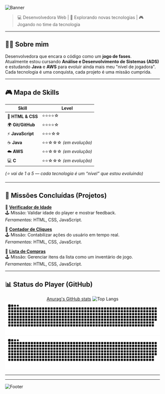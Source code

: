 ![Banner](https://capsule-render.vercel.app/api?type=waving&color=8A2BE2&height=200&section=header&text=Olá%20Seja+Bem+Vindo(a)%20🎮&fontSize=40&fontColor=fff&animation=twinkling&fontAlignY=35)

  

> 💻 Desenvolvedora Web | 🚀 Explorando novas tecnologias | 🎮 Jogando no time da tecnologia  

---

   ## 🧑‍🚀 Sobre mim  
 Desenvolvedora que encara o código como um **jogo de fases**.  
Atualmente estou cursando **Análise e Desenvolvimento de Sistemas (ADS)** e estudando **Java** e **AWS** para evoluir ainda mais meu "nível de jogadora".  
Cada tecnologia é uma conquista, cada projeto é uma missão cumprida.  

---

## 🎮 Mapa de Skills  

| Skill | Level |
|-------|-------|
| 🧱 **HTML & CSS** | ⭐⭐⭐⭐☆ |
| 🌍 **Git/GitHub** | ⭐⭐⭐⭐☆ |
| ⚡ **JavaScript** | ⭐⭐⭐☆☆ |
| ☕ **Java** | ⭐⭐☆☆☆ *(em evolução)* |
| ☁️ **AWS** | ⭐⭐☆☆☆ *(em evolução)* |
| 💻 **C** | ⭐⭐☆☆☆ *(em evolução)* |

*(⭐ vai de 1 a 5 — cada tecnologia é um “nível” que estou evoluindo)*  

---

## 🌟 Missões Concluídas (Projetos)  

🔹 **[Verificador de Idade](https://github.com/CarolineOliveiraSilva/projeto-verificadordeidade)**  
🕹️ Missão: Validar idade do player e mostrar feedback.  
*Ferramentas*: HTML, CSS, JavaScript.  

🔹 **[Contador de Cliques](https://github.com/CarolineOliveiraSilva/Contador-de-clique)**  
🕹️ Missão: Contabilizar ações do usuário em tempo real.  
*Ferramentas*: HTML, CSS, JavaScript.  

🔹 **[Lista de Compras](https://github.com/CarolineOliveiraSilva/Listadecompras)**  
🕹️ Missão: Gerenciar itens da lista como um inventário de jogo.  
*Ferramentas*: HTML, CSS, JavaScript.  

---

## 📊 Status do Player (GitHub)  

<div align="center">

[Anurag's GitHub stats](https://github-readme-stats.vercel.app/api?username=CarolineOliveiraSilva&show_icons=true&theme=radical)
![Top Langs](https://github-readme-stats.vercel.app/api/top-langs/?username=CarolineOliveiraSilva&layout=compact&cache_seconds=30/compact&theme=tokyonight) 
![Snake animation dark](https://raw.githubusercontent.com/CarolineOliveiraSilva/CarolineOliveiraSilva/output/snake.svg#gh-dark-mode-only)
![Snake animation light](https://raw.githubusercontent.com/CarolineOliveiraSilva/CarolineOliveiraSilva/output/snake.svg#gh-light-mode-only)



</div>

---


---

![Footer](https://capsule-render.vercel.app/api?type=transparent&fontColor=8A2BE2&height=120&section=footer&text=✨+“Cada+linha+de+código+é+XP+✨&fontSize=30)



